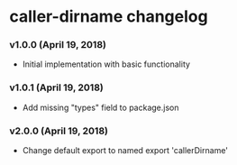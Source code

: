 # caller-dirname changelog

### v1.0.0 (April 19, 2018)

* Initial implementation with basic functionality

### v1.0.1 (April 19, 2018)

* Add missing "types" field to package.json

### v2.0.0 (April 19, 2018)

* Change default export to named export 'callerDirname'
